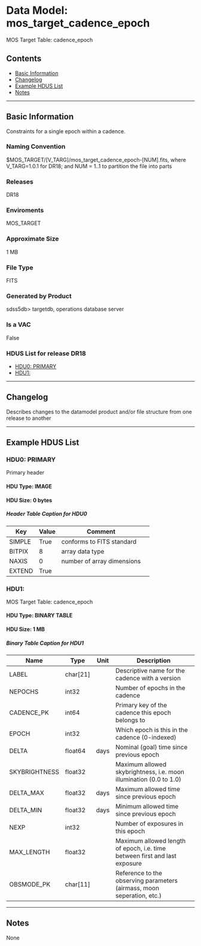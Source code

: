 # Data Model: mos_target_cadence_epoch


MOS Target Table: cadence_epoch


## Contents
- [Basic Information](#basic-information)
- [Changelog](#changelog)
- [Example HDUS List](#example-hdus-list)
- [Notes](#notes)

---

## Basic Information
Constraints for a single epoch within a cadence.

### Naming Convention
$MOS_TARGET/[V_TARG]/mos_target_cadence_epoch-[NUM].fits, where V_TARG=1.0.1 for DR18; and NUM = 1..1 to partition the file into parts

### Releases
DR18

### Enviroments
MOS_TARGET

### Approximate Size
1 MB

### File Type
FITS

### Generated by Product
sdss5db> targetdb, operations database server

### Is a VAC
False

### HDUS List for release DR18
  - [HDU0: PRIMARY](#hdu0-primary)
  - [HDU1: ](#hdu1-)

---

## Changelog
Describes changes to the datamodel product and/or file structure from one release to another

---
## Example HDUS List

### HDU0: PRIMARY
Primary header

#### HDU Type: IMAGE
#### HDU Size:  0 bytes

##### Header Table Caption for HDU0
Key | Value | Comment | |
| --- | --- | --- | --- |
| SIMPLE | True | conforms to FITS standard |
| BITPIX | 8 | array data type |
| NAXIS | 0 | number of array dimensions |
| EXTEND | True |  |



### HDU1: 
MOS Target Table: cadence_epoch

#### HDU Type: BINARY TABLE
#### HDU Size:  1 MB


##### Binary Table Caption for HDU1
Name | Type | Unit | Description |
| --- | --- | --- | --- |
 | LABEL | char[21] |  | Descriptive name for the cadence with a version |
 | NEPOCHS | int32 |  | Number of epochs in the cadence |
 | CADENCE_PK | int64 |  | Primary key of the cadence this epoch belongs to |
 | EPOCH | int32 |  | Which epoch is this in the cadence (0-indexed) |
 | DELTA | float64 | days | Nominal (goal) time since previous epoch |
 | SKYBRIGHTNESS | float32 |  | Maximum allowed skybrightness, i.e. moon illumination (0.0 to 1.0) |
 | DELTA_MAX | float32 | days | Maximum allowed time since previous epoch |
 | DELTA_MIN | float32 | days | Minimum allowed time since previous epoch |
 | NEXP | int32 |  | Number of exposures in this epoch |
 | MAX_LENGTH | float32 |  | Maximum allowed length of epoch, i.e. time between first and last exposure |
 | OBSMODE_PK | char[11] |  | Reference to the observing parameters (airmass, moon seperation, etc.) |



---
## Notes
None
